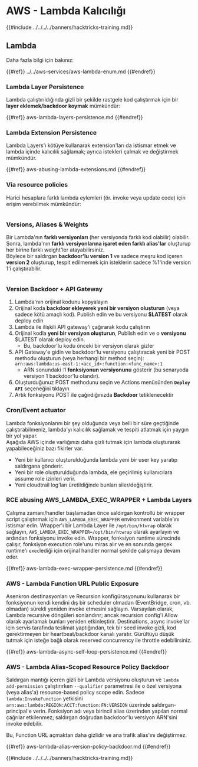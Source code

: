 # AWS - Lambda Kalıcılığı

{{#include ../../../../banners/hacktricks-training.md}}

## Lambda

Daha fazla bilgi için bakınız:

{{#ref}}
../../aws-services/aws-lambda-enum.md
{{#endref}}

### Lambda Layer Persistence

Lambda çalıştırıldığında gizli bir şekilde rastgele kod çalıştırmak için bir **layer eklemek/backdoor koymak** mümkündür:

{{#ref}}
aws-lambda-layers-persistence.md
{{#endref}}

### Lambda Extension Persistence

Lambda Layers'ı kötüye kullanarak extension'ları da istismar etmek ve lambda içinde kalıcılık sağlamak; ayrıca istekleri çalmak ve değiştirmek mümkündür.

{{#ref}}
aws-abusing-lambda-extensions.md
{{#endref}}

### Via resource policies

Harici hesaplara farklı lambda eylemleri (ör. invoke veya update code) için erişim verebilmek mümkündür:

<figure><img src="../../../../images/image (255).png" alt=""><figcaption></figcaption></figure>

### Versions, Aliases & Weights

Bir Lambda'nın **farklı versiyonları** (her versiyonda farklı kod olabilir) olabilir.\
Sonra, lambda'nın **farklı versiyonlarına işaret eden farklı alias'lar** oluşturup her birine farklı weight'ler atayabilirsiniz.\
Böylece bir saldırgan **backdoor'lu version 1** ve sadece meşru kod içeren **version 2** oluşturup, tespit edilmemek için isteklerin sadece %1'inde version 1'i çalıştırabilir.

<figure><img src="../../../../images/image (120).png" alt=""><figcaption></figcaption></figure>

### Version Backdoor + API Gateway

1. Lambda'nın orijinal kodunu kopyalayın  
2. Orijinal koda **backdoor ekleyerek yeni bir versiyon oluşturun** (veya sadece kötü amaçlı kod). Publish edin ve bu versiyonu **$LATEST** olarak deploy edin  
3. Lambda ile ilişkili API gateway'i çağırarak kodu çalıştırın  
4. Orijinal kodla **yeni bir versiyon oluşturun**, Publish edin ve o **versiyonu** $LATEST olarak deploy edin.  
   - Bu, backdoor'lu kodu önceki bir versiyon olarak gizler  
5. API Gateway'e gidin ve backdoor'lu versiyonu çalıştıracak yeni bir POST methodu oluşturun (veya herhangi bir method seçin): `arn:aws:lambda:us-east-1:<acc_id>:function:<func_name>:1`  
   - ARN sonundaki :1 **fonksiyonun versiyonunu** gösterir (bu senaryoda versiyon 1 backdoor'lu olandır).  
6. Oluşturduğunuz POST methodunu seçin ve Actions menüsünden **`Deploy API`** seçeneğini tıklayın  
7. Artık fonksiyonu POST ile çağırdığınızda **Backdoor** tetiklenecektir

### Cron/Event actuator

Lambda fonksiyonlarını bir şey olduğunda veya belli bir süre geçtiğinde çalıştırabilmeniz, lambda'yı kalıcılık sağlamak ve tespiti atlatmak için yaygın bir yol yapar.\
Aşağıda AWS içinde varlığınızı daha gizli tutmak için lambda oluşturarak yapabileceğiniz bazı fikirler var.

- Yeni bir kullanıcı oluşturulduğunda lambda yeni bir user key yaratıp saldırgana gönderir.  
- Yeni bir role oluşturulduğunda lambda, ele geçirilmiş kullanıcılara assume role izinleri verir.  
- Yeni cloudtrail log'ları üretildiğinde bunları siler/değiştirir.

### RCE abusing AWS_LAMBDA_EXEC_WRAPPER + Lambda Layers

Çalışma zamanı/handler başlamadan önce saldırgan kontrollü bir wrapper script çalıştırmak için `AWS_LAMBDA_EXEC_WRAPPER` environment variable'ını istismar edin. Wrapper'ı bir Lambda Layer ile `/opt/bin/htwrap` olarak sağlayın, `AWS_LAMBDA_EXEC_WRAPPER=/opt/bin/htwrap` olarak ayarlayın ve ardından fonksiyonu invoke edin. Wrapper, fonksiyon runtime sürecinde çalışır, fonksiyon execution role'unu miras alır ve en sonunda gerçek runtime'ı `exec`lediği için orijinal handler normal şekilde çalışmaya devam eder.

{{#ref}}
aws-lambda-exec-wrapper-persistence.md
{{#endref}}

### AWS - Lambda Function URL Public Exposure

Asenkron destinasyonları ve Recursion konfigürasyonunu kullanarak bir fonksiyonun kendi kendini dış bir scheduler olmadan (EventBridge, cron, vb. olmadan) sürekli yeniden invoke etmesini sağlayın. Varsayılan olarak, Lambda recursive döngüleri sonlandırır; ancak recursion config'i Allow olarak ayarlamak bunları yeniden etkinleştirir. Destinations, async invoke'lar için servis tarafında teslimat yaptığından, tek bir seed invoke gizli, kod gerektirmeyen bir heartbeat/backdoor kanalı yaratır. Gürültüyü düşük tutmak için isteğe bağlı olarak reserved concurrency ile throttle edebilirsiniz.

{{#ref}}
aws-lambda-async-self-loop-persistence.md
{{#endref}}

### AWS - Lambda Alias-Scoped Resource Policy Backdoor

Saldırgan mantığı içeren gizli bir Lambda versiyonu oluşturun ve `lambda add-permission` çalıştırırken `--qualifier` parametresi ile o özel versiyona (veya alias'a) resource-based policy scope edin. Sadece `lambda:InvokeFunction` yetkisini `arn:aws:lambda:REGION:ACCT:function:FN:VERSION` üzerinde saldırgan-principal'e verin. Fonksiyon adı veya birincil alias üzerinden yapılan normal çağrılar etkilenmez; saldırgan doğrudan backdoor'lu versiyon ARN'sini invoke edebilir.

Bu, Function URL açmaktan daha gizlidir ve ana trafik alias'ını değiştirmez.

{{#ref}}
aws-lambda-alias-version-policy-backdoor.md
{{#endref}}


{{#include ../../../../banners/hacktricks-training.md}}
